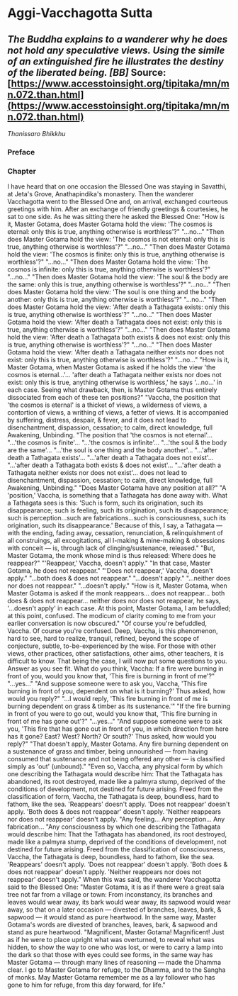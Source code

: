 # Aggi-Vacchagotta Sutta
*The Buddha explains to a wanderer why he does not hold any speculative views. Using the simile of an extinguished fire he illustrates the destiny of the liberated being. [BB]*
Source: [https://www.accesstoinsight.org/tipitaka/mn/mn.072.than.html](https://www.accesstoinsight.org/tipitaka/mn/mn.072.than.html)
---
*Thanissaro Bhikkhu*
### Preface
### Chapter
I have heard that on one occasion the Blessed One was staying in Savatthi, at Jeta's Grove, Anathapindika's monastery. Then the wanderer Vacchagotta went to the Blessed One and, on arrival, exchanged courteous greetings with him. After an exchange of friendly greetings & courtesies, he sat to one side. As he was sitting there he asked the Blessed One: "How is it, Master Gotama, does Master Gotama hold the view: 'The cosmos is eternal: only this is true, anything otherwise is worthless'?"
"...no..."
"Then does Master Gotama hold the view: 'The cosmos is not eternal: only this is true, anything otherwise is worthless'?"
"...no..."
"Then does Master Gotama hold the view: 'The cosmos is finite: only this is true, anything otherwise is worthless'?"
"...no..."
"Then does Master Gotama hold the view: 'The cosmos is infinite: only this is true, anything otherwise is worthless'?"
"...no..."
"Then does Master Gotama hold the view: 'The soul & the body are the same: only this is true, anything otherwise is worthless'?"
"...no..."
"Then does Master Gotama hold the view: 'The soul is one thing and the body another: only this is true, anything otherwise is worthless'?"
"...no..."
"Then does Master Gotama hold the view: 'After death a Tathagata exists: only this is true, anything otherwise is worthless'?"
"...no..."
"Then does Master Gotama hold the view: 'After death a Tathagata does not exist: only this is true, anything otherwise is worthless'?"
"...no..."
"Then does Master Gotama hold the view: 'After death a Tathagata both exists & does not exist: only this is true, anything otherwise is worthless'?"
"...no..."
"Then does Master Gotama hold the view: 'After death a Tathagata neither exists nor does not exist: only this is true, anything otherwise is worthless'?"
"...no..."
"How is it, Master Gotama, when Master Gotama is asked if he holds the view 'the cosmos is eternal...'... 'after death a Tathagata neither exists nor does not exist: only this is true, anything otherwise is worthless,' he says '...no...' in each case. Seeing what drawback, then, is Master Gotama thus entirely dissociated from each of these ten positions?"
"Vaccha, the position that 'the cosmos is eternal' is a thicket of views, a wilderness of views, a contortion of views, a writhing of views, a fetter of views. It is accompanied by suffering, distress, despair, & fever, and it does not lead to disenchantment, dispassion, cessation; to calm, direct knowledge, full Awakening, Unbinding.
"The position that 'the cosmos is not eternal'...
"...'the cosmos is finite'...
"...'the cosmos is infinite'...
"...'the soul & the body are the same'...
"...'the soul is one thing and the body another'...
"...'after death a Tathagata exists'...
"...'after death a Tathagata does not exist'...
"...'after death a Tathagata both exists & does not exist'...
"...'after death a Tathagata neither exists nor does not exist'... does not lead to disenchantment, dispassion, cessation; to calm, direct knowledge, full Awakening, Unbinding."
"Does Master Gotama have any position at all?"
"A 'position,' Vaccha, is something that a Tathagata has done away with. What a Tathagata sees is this: 'Such is form, such its origination, such its disappearance; such is feeling, such its origination, such its disappearance; such is perception...such are fabrications...such is consciousness, such its origination, such its disappearance.' Because of this, I say, a Tathagata — with the ending, fading away, cessation, renunciation, & relinquishment of all construings, all excogitations, all I-making & mine-making & obsessions with conceit — is, through lack of clinging/sustenance, released."
"But, Master Gotama, the monk whose mind is thus released: Where does he reappear?"
"'Reappear,' Vaccha, doesn't apply."
"In that case, Master Gotama, he does not reappear."
"'Does not reappear,' Vaccha, doesn't apply."
"...both does & does not reappear."
"...doesn't apply."
"...neither does nor does not reappear."
"...doesn't apply."
"How is it, Master Gotama, when Master Gotama is asked if the monk reappears... does not reappear... both does & does not reappear... neither does nor does not reappear, he says, '...doesn't apply' in each case. At this point, Master Gotama, I am befuddled; at this point, confused. The modicum of clarity coming to me from your earlier conversation is now obscured."
"Of course you're befuddled, Vaccha. Of course you're confused. Deep, Vaccha, is this phenomenon, hard to see, hard to realize, tranquil, refined, beyond the scope of conjecture, subtle, to-be-experienced by the wise. For those with other views, other practices, other satisfactions, other aims, other teachers, it is difficult to know. That being the case, I will now put some questions to you. Answer as you see fit. What do you think, Vaccha: If a fire were burning in front of you, would you know that, 'This fire is burning in front of me'?"
"...yes..."
"And suppose someone were to ask you, Vaccha, 'This fire burning in front of you, dependent on what is it burning?' Thus asked, how would you reply?"
"...I would reply, 'This fire burning in front of me is burning dependent on grass & timber as its sustenance.'"
"If the fire burning in front of you were to go out, would you know that, 'This fire burning in front of me has gone out'?"
"...yes..."
"And suppose someone were to ask you, 'This fire that has gone out in front of you, in which direction from here has it gone? East? West? North? Or south?' Thus asked, how would you reply?"
"That doesn't apply, Master Gotama. Any fire burning dependent on a sustenance of grass and timber, being unnourished — from having consumed that sustenance and not being offered any other — is classified simply as 'out' (unbound)."
"Even so, Vaccha, any physical form by which one describing the Tathagata would describe him: That the Tathagata has abandoned, its root destroyed, made like a palmyra stump, deprived of the conditions of development, not destined for future arising. Freed from the classification of form, Vaccha, the Tathagata is deep, boundless, hard to fathom, like the sea. 'Reappears' doesn't apply. 'Does not reappear' doesn't apply. 'Both does & does not reappear' doesn't apply. 'Neither reappears nor does not reappear' doesn't apply.
"Any feeling... Any perception... Any fabrication...
"Any consciousness by which one describing the Tathagata would describe him: That the Tathagata has abandoned, its root destroyed, made like a palmyra stump, deprived of the conditions of development, not destined for future arising. Freed from the classification of consciousness, Vaccha, the Tathagata is deep, boundless, hard to fathom, like the sea. 'Reappears' doesn't apply. 'Does not reappear' doesn't apply. 'Both does & does not reappear' doesn't apply. 'Neither reappears nor does not reappear' doesn't apply."
When this was said, the wanderer Vacchagotta said to the Blessed One: "Master Gotama, it is as if there were a great sala tree not far from a village or town: From inconstancy, its branches and leaves would wear away, its bark would wear away, its sapwood would wear away, so that on a later occasion — divested of branches, leaves, bark, & sapwood — it would stand as pure heartwood. In the same way, Master Gotama's words are divested of branches, leaves, bark, & sapwood and stand as pure heartwood.
"Magnificent, Master Gotama! Magnificent! Just as if he were to place upright what was overturned, to reveal what was hidden, to show the way to one who was lost, or were to carry a lamp into the dark so that those with eyes could see forms, in the same way has Master Gotama — through many lines of reasoning — made the Dhamma clear. I go to Master Gotama for refuge, to the Dhamma, and to the Sangha of monks. May Master Gotama remember me as a lay follower who has gone to him for refuge, from this day forward, for life."